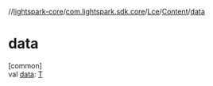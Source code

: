 //[lightspark-core](../../../../index.md)/[com.lightspark.sdk.core](../../index.md)/[Lce](../index.md)/[Content](index.md)/[data](data.md)

# data

[common]\
val [data](data.md): [T](index.md)
